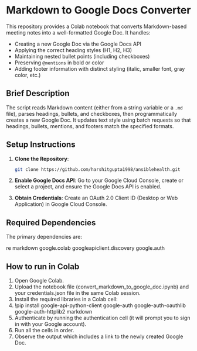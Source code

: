 # Markdown to Google Docs Converter

This repository provides a Colab notebook that converts Markdown-based meeting notes into a well-formatted Google Doc. It handles:
- Creating a new Google Doc via the Google Docs API
- Applying the correct heading styles (H1, H2, H3)
- Maintaining nested bullet points (including checkboxes)
- Preserving `@mentions` in bold or color
- Adding footer information with distinct styling (italic, smaller font, gray color, etc.)

## Brief Description

The script reads Markdown content (either from a string variable or a `.md` file), parses headings, bullets, and checkboxes, then programmatically creates a new Google Doc. It updates text style using batch requests so that headings, bullets, mentions, and footers match the specified formats.

## Setup Instructions

1. **Clone the Repository**:
   ```bash
   git clone https://github.com/harshitgupta1998/ansiblehealth.git

2. **Enable Google Docs API**:
Go to your Google Cloud Console, create or select a project, and ensure the Google Docs API is enabled.

2. **Obtain Credentials**:
Create an OAuth 2.0 Client ID (Desktop or Web Application) in Google Cloud Console.

## Required Dependencies

The primary dependencies are:

re
markdown
google.colab 
googleapiclient.discovery
google.auth

##  How to run in Colab

1. Open Google Colab.
2. Upload the notebook file (convert_markdown_to_google_doc.ipynb) and your credentials.json file in the same Colab session.
3. Install the required libraries in a Colab cell:
4. !pip install google-api-python-client google-auth google-auth-oauthlib google-auth-httplib2 markdown
5. Authenticate by running the authentication cell (it will prompt you to sign in with your Google account).
6. Run all the cells in order.
7. Observe the output which includes a link to the newly created Google Doc.
  
